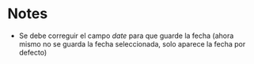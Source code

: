 # Notes

- Se debe correguir el campo *date* para que guarde la fecha (ahora mismo no se guarda la fecha seleccionada, solo aparece la fecha por defecto)